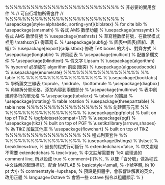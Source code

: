 %%%%%%%%%%%%%%%%%%%%%%%%%%%
% 非必要的實用套件
% // 可自行增加所需套件 //
%%%%%%%%%%%%%%%%%%%%%%%%%%%
% \usepackage[style=alphabetic, sorting=ynt]{biblatex} % for cite bib
% \usepackage{amsmath} % 各式 AMS 數學功能
% \usepackage{amssymb} % 各式 AMS 數學符號
% \usepackage{mathrsfs} % 草寫體數學符號，在數學模式裡用 \mathscr{E} 得草寫 E.
% \usepackage{subfig} % 圖表中圖表(圖組、表組)
% \usepackage[export]{adjustbox} 修改 TeX boxes 的大小、對齊方式
% \usepackage{longtable} % 跨頁面表
% \usepackage{multicol} % 配置多欄文件
% \usepackage{blindtext} % 假文字 Lipsum
% \usepackage{algorithm} % hyperref 必須放在 algorithm 前面(衝突)
% \usepackage{algpseudocode}
% \usepackage{enumerate}
%%%%%%%%%%%%%%%%%%
%%    table     %%
%%%%%%%%%%%%%%%%%%
% \usepackage{booktabs} % 學術論文三線表 \toprule、\midrule、\bottomrule
% \usepackage{diagbox} % 角線拆分單元格，添加內容到兩個部分
% \usepackage{multirow} % 表中創建跨多行的單元格
% \usepackage{tabularx} % tabular 的擴展
% \usepackage{rotating} % table rotation
% \usepackage{threeparttable} % table note
%%%%%%%%%%%%%%%%%%
%%  創建圖形元素  %%
%%%%%%%%%%%%%%%%%%
% \usepackage{pgfplots} % built on top of TikZ
% \pgfplotsset{compat=1.17}
% \usepackage{pgf}
% \usepackage{tikz} % built on top of PGF
    % \usetikzlibrary{arrows,shapes} % 為 TikZ 加載其他庫
% \usepackage{flowchart} % built on top of TikZ
%%%%%%%%%%%%%%%%%%
%%  程式列表套件  %%
%%%%%%%%%%%%%%%%%%
% \usepackage{listings}
% \lstset{
%     breaklines=true, % 過長的程式行可斷行
%     extendedchars=false, % 中文處理不需要 extendedchars
%     texcl=true, % 中文註解需要有 TeX 處理過的 comment line, 所以設成 true
%     comment=[l]\%\%, % 以雙「百分號」做為程式中文註解的起頭標記，配合 MATLAB
%     basicstyle=\small, % 小號字體, 約 10 pt 大小
%     commentstyle=\upshape, % 預設是斜體字，會影響註解裏的英文，改用正體
%     language=Octave % 會將一些 octave 指令以粗體顯示
% }